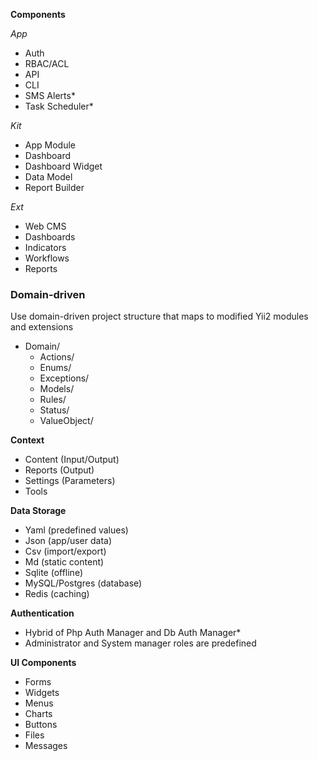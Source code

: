 **Components**

_App_
- Auth
- RBAC/ACL
- API
- CLI
- SMS Alerts*
- Task Scheduler*

_Kit_
- App Module
- Dashboard
- Dashboard Widget
- Data Model
- Report Builder

_Ext_
- Web CMS
- Dashboards
- Indicators
- Workflows
- Reports

### Domain-driven
Use domain-driven project structure that maps to modified Yii2 modules and extensions

- Domain/
  - Actions/
  - Enums/
  - Exceptions/
  - Models/
  - Rules/
  - Status/
  - ValueObject/

**Context**
- Content (Input/Output)
- Reports (Output)
- Settings (Parameters)
- Tools

**Data Storage**
- Yaml  (predefined values)
- Json  (app/user data)
- Csv   (import/export)
- Md    (static content)
- Sqlite (offline)
- MySQL/Postgres (database)
- Redis (caching)

**Authentication**
- Hybrid of Php Auth Manager and Db Auth Manager*
- Administrator and System manager roles are predefined

**UI Components**
- Forms
- Widgets
- Menus
- Charts
- Buttons
- Files
- Messages